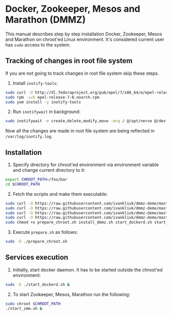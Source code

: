 Docker, Zookeeper, Mesos and Marathon (DMMZ)
============================================

This manual describes step by step installation Docker, Zookeeper, Mesos and 
Marathon on chroot'ed Linux environment. It's considered current user has 
``sudo`` access to the system.

Tracking of changes in root file system
---------------------------------------

If you are not going to track changes in root file system skip these steps.

1) Install ``inotify-tools``:
```bash
sudo curl -O http://dl.fedoraproject.org/pub/epel/7/x86_64/e/epel-release-7-8.noarch.rpm
sudo rpm -ivh epel-release-7-8.noarch.rpm
sudo yum install -y inotify-tools
```

2) Run ``inotifywait`` in background:
```bash
sudo inotifywait -e create,delete,modify,move -mrq / @/opt/nerve @/dev @/sys @/proc @/var @/run > /var/log/inotify.log &
```

Now all the changes are made in root file system are being reflected in
``/var/log/inotify.log``.

Installation
------------

1) Specify directory for chroot'ed environment via environment variable and
change current directory to it:
```bash
export CHROOT_PATH=/foo/bar
cd $CHROOT_PATH
```

2) Fetch the scripts and make them executable:
```bash
sudo curl -O https://raw.githubusercontent.com/ivankliuk/dmmz-demo/master/prepare_chroot.sh
sudo curl -O https://raw.githubusercontent.com/ivankliuk/dmmz-demo/master/install_dmmz.sh
sudo curl -O https://raw.githubusercontent.com/ivankliuk/dmmz-demo/master/start_dockerd.sh
sudo curl -O https://raw.githubusercontent.com/ivankliuk/dmmz-demo/master/start_zmm.sh
sudo chmod +x prepare_chroot.sh install_dmmz.sh start_dockerd.sh start_zmm.sh
```

3) Execute ``prepare.sh`` as follows:
```bash
sudo -E ./prepare_chroot.sh
```

Services execution
------------------

1) Initially, start docker daemon. It has to be started outside the chroot'ed
environment:
```bash
sudo -E ./start_dockerd.sh &
```

2) To start Zookeeper, Mesos, Marathon run the following:
```bash
sudo chroot $CHROOT_PATH
./start_zmm.sh &
```
